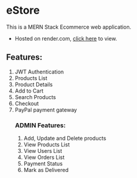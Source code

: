 # eStore

This is a MERN Stack Ecommerce web application.

- Hosted on render.com, [click here](https://estore-bwyw.onrender.com/) to view. 

## Features:
1. JWT Authentication
2. Products List
3. Product Details
4. Add to Cart
5. Search Products
6. Checkout
7. PayPal payment gateway
   ### ADMIN Features:
   1. Add, Update and Delete products
   2. View Products List
   3. View Users List
   4. View Orders List
   5. Payment Status
   6. Mark as Delivered
